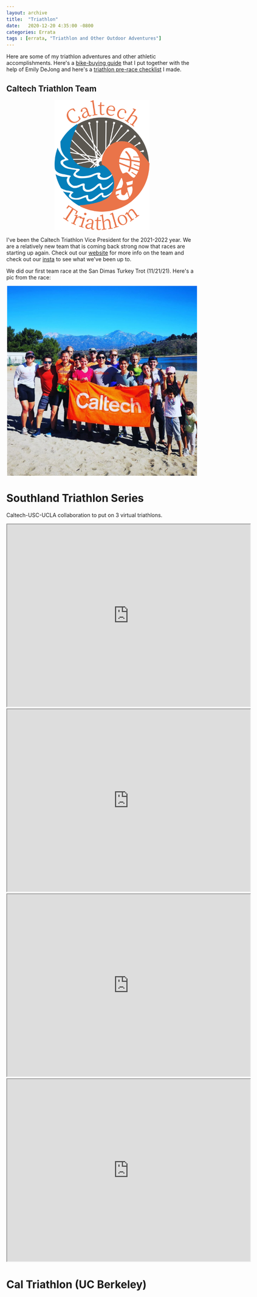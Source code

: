 ```yaml
---
layout: archive
title:  "Triathlon"
date:   2020-12-20 4:35:00 -0800
categories: Errata
tags : [errata, "Triathlon and Other Outdoor Adventures"]
---
```


Here are some of my triathlon adventures and other athletic accomplishments. Here's a [bike-buying guide](https://docs.google.com/document/d/1YAlU_kbaGB46tE-5G1xkEX1d2Z6miZRnEuAx0bKcUqg/edit) that I put together with the help of Emily DeJong and here's a [triathlon pre-race checklist](https://docs.google.com/document/d/1kkdt1pK13rK3pLSUa4tam5okZy8s_wEVEt1JwLhL6eM/edit) I made. 

## Caltech Triathlon Team 

<center>
<img src='/assets/images/maddies_clear.png' style='width:250px;'>
</center>

I've been the Caltech Triathlon Vice President for the 2021-2022 year. We are a relatively new team that is coming back strong now that races are starting up again. Check out our [website](https://triathlon.clubs.caltech.edu/) for more info on the team and check out our [insta](https://www.instagram.com/caltech_triathlon/) to see what we've been up to. 

We did our first team race at the San Dimas Turkey Trot (11/21/21). Here's a pic from the race: 
<center>
<img src='/assets/images/turkey_tri.jpg' style='width:500px;'>
</center>
 


# Southland Triathlon Series

Caltech-USC-UCLA collaboration to put on 3 virtual triathlons. 

<center>
<iframe src="https://drive.google.com/file/d/18m2vaOU1eNOcsRM0uhvsDSWGY7Se3pBW/preview" width="640" height="480" allow="autoplay"></iframe>
</center>

<center>
<iframe src="https://drive.google.com/file/d/15_PNN3xtC0o0wSSu9kL5T20buc8VOl_s/preview" width="640" height="480" allow="autoplay"></iframe>
</center>

<center>
<iframe src="https://drive.google.com/file/d/1TszGXsAAI51PsXNvNTLtTU3w9aqw6xMQ/preview" width="640" height="480" allow="autoplay"></iframe>
</center>

<center>
<iframe src="https://drive.google.com/file/d/1UeRE0cIjMeXqr3FPVlkS2m-uNOFlyPkO/preview" width="640" height="480" allow="autoplay"></iframe>
</center>


# Cal Triathlon (UC Berkeley)